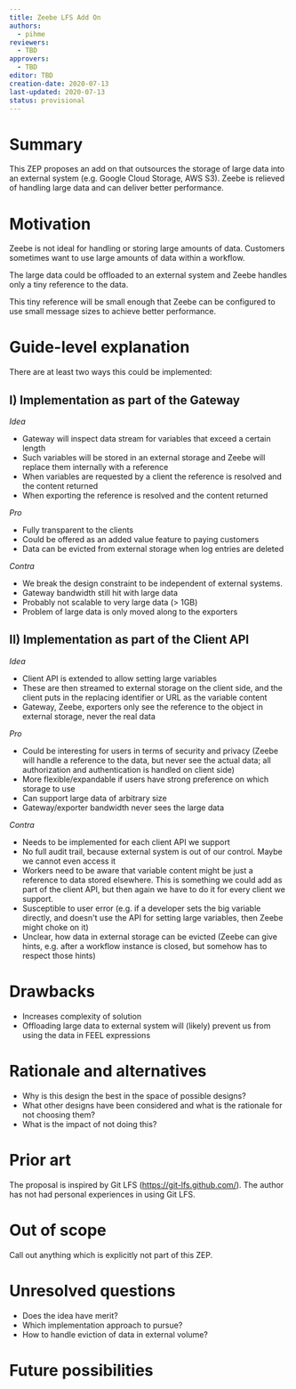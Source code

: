 ```yaml
---
title: Zeebe LFS Add On
authors:
  - pihme
reviewers:
  - TBD
approvers:
  - TBD
editor: TBD
creation-date: 2020-07-13
last-updated: 2020-07-13
status: provisional
---
```


# Summary
[summary]: #summary

This ZEP proposes an add on that outsources the storage of large data into an external system (e.g. Google Cloud Storage, AWS S3). Zeebe is relieved of handling large data and can deliver better performance. 

# Motivation
[motivation]: #motivation

Zeebe is not ideal for handling or storing large amounts of data. Customers sometimes want to use large amounts of data within a workflow.

The large data could be offloaded to an external system and Zeebe handles only a tiny reference to the data. 

This tiny reference will be small enough that Zeebe can be configured to use small message sizes to achieve better performance. 

# Guide-level explanation
[guide-level-explanation]: #guide-level-explanation

There are at least two ways this could be implemented:

## I) Implementation as part of the Gateway

*Idea* 
* Gateway will inspect data stream for variables that exceed a certain length
* Such variables will be stored in an external storage and Zeebe will replace them internally with a reference
* When variables are requested by a client the reference is resolved and the content returned 
* When exporting the reference is resolved and the content returned

*Pro*
* Fully transparent to the clients
* Could be offered as an added value feature to paying customers
* Data can be evicted from external storage when log entries are deleted

*Contra*
* We break the design constraint to be independent of external systems.
* Gateway bandwidth still hit with large data
* Probably not scalable to very large data (> 1GB)
* Problem of large data is only moved along to the exporters



## II) Implementation as part of the Client API

*Idea* 
* Client API is extended to allow setting large variables
* These are then streamed to external storage on the client side, and the client puts in the replacing identifier or URL as the variable content
* Gateway, Zeebe, exporters only see the reference to the object in external storage, never the real data

*Pro*
* Could be interesting for users in terms of security and privacy (Zeebe will handle a reference to the data, but never see the actual data; all authorization and authentication is handled on client side)
* More flexible/expandable if users have strong preference on which storage to use
* Can support large data of arbitrary size
* Gateway/exporter bandwidth never sees the large data

*Contra*
* Needs to be implemented for each client API we support
* No full audit trail, because external system is out of our control. Maybe we cannot even access it
* Workers need to be aware that variable content might be just a reference to data stored elsewhere. This is something we could add as part of the client API, but then again we have to do it for every client we support.
* Susceptible to user error (e.g. if a developer sets the big variable directly, and doesn't use the API for setting large variables, then Zeebe might choke on it)
* Unclear, how data in external storage can be evicted (Zeebe can give hints, e.g. after a workflow instance is closed, but somehow has to respect those hints)

<!--
Explain the proposal as if it was already included in the product and you were teaching it to another user/contributor. That generally means:

- Introducing new named concepts.
- Explaining the feature largely in terms of examples.
- Explaining how our users/contributors should *think* about the feature, and how it should impact the way they use our product. It should explain the impact as concretely as possible.
- If applicable, provide sample error messages, deprecation warnings, or migration guidance.
- If applicable, describe the differences between teaching this to existing users/contributors and new users/contributors.

For user facing ZEPs, this section should describe the benefits or changes the users will experience, from the point of view of the user.

For maintenance/non-user facing ZEPs, this section should focus on how other contributors should reason about the changes, and give concrete examples of its impact, both short term and long term.

For organizational ZEPs, this section should provide an example-driven introduction to the new policy or process, and explain its impact on the development process in concrete terms.

# Reference-level explanation
[reference-level-explanation]: #reference-level-explanation
Will be filled if the guide-level explanation has merit.

<!--
This is the technical portion of the ZEP. After reading it, a contributor should understand/know the following:

- [ ] The impact of the changes on other features is clear.
- [ ] The implementation is delineated
- [ ] Known corner cases are listed and addressed

The section should return to the examples given in the previous section, and explain more fully how the detailed proposal makes those examples work.


- [ ] Does the ZEP affect the official Zeebe distribution (e.g. configuration, logging)?
- [ ] Does the ZEP require coordination with the platform team?
- [ ] Does the ZEP require coordination with the Operate team?


## Compatibility

This section should also list incompatible changes of Zeebe's public APIs, and make it explicit should there be any breaking changes.

Should there be any breaking changes, it should explicitly describe the migration path. Should there be no possible migration paths, it should instead explain why it is not possible, and why we decided that the benefits are worth breaking compatibility.

After reading this section, a contributor should know the following:

- [ ] Will it be possible to upgrade a Zeebe cluster?
- [ ] If applicable, what is the upgrade procedure? Is it automated?
- [ ] Does the ZEP break compatibility in the Go client?
- [ ] Does the ZEP break compatibility in `zeebe-client`?
- [ ] Does the ZEP break compatibility in `zeebe-bpmn-model`?
- [ ] Does the ZEP break compatibility in `zeebe-exporter-api`?
- [ ] Does the ZEP break compatibility in `zeebe-protocol`?
- [ ] Does the ZEP break compatibility in `zeebe-gateway-protocol`?
- [ ] Does the ZEP break compatibility in `zeebe-test`?

## Testing

You should describe what is the overall functionality that should be tested.

If you are omitting tests, explain why, and explain the impact if it fails, specifically the worst case scenario.

In each of the sections below, we should already list known cases that need to be tested in the final implementation, and at which level. The initial version here should be a best of effort: it is perfectly acceptable and expected that this section will be amended during implementation.

### Unit
### Integration
### E2E
-->

# Drawbacks
[drawbacks]: #drawbacks

* Increases complexity of solution
* Offloading large data to external system will (likely) prevent us from using the data in FEEL expressions

# Rationale and alternatives
[rationale-and-alternatives]: #rationale-and-alternatives

- Why is this design the best in the space of possible designs?
- What other designs have been considered and what is the rationale for not choosing them?
- What is the impact of not doing this?

# Prior art
[prior-art]: #prior-art

The proposal is inspired by Git LFS (https://git-lfs.github.com/). The author has not had personal experiences in using Git LFS.

# Out of scope
[out-of-scope]: #out-of-scope

Call out anything which is explicitly not part of this ZEP.

# Unresolved questions
[unresolved-questions]: #unresolved-questions

- Does the idea have merit?
- Which implementation approach to pursue? 
- How to handle eviction of data in external volume?

<!--
- What parts of the design do you expect to resolve through the implementation of this feature before stabilization?
- What related issues do you consider out of scope for this ZEP that could be addressed in the future independently of the solution that comes out of this ZEP?
-->
# Future possibilities
[future-possibilities]: #future-possibilities
<!--
Think about what the natural extension and evolution of your proposal would be and how it would affect the language and project as a whole in a holistic way. Try to use this section as a tool to more fully consider all possible interactions with the project and language in your proposal. Also consider how this all fits into the roadmap for the project and of the relevant sub-team.

This is also a good place to "dump ideas", if they are out of scope for the ZEP you are writing but otherwise related.

If you have tried and cannot think of any future possibilities, you may simply state that you cannot think of anything.

Note that having something written down in the future-possibilities section is not a reason to accept the current or a future ZEP; such notes should be in the section on motivation or rationale in this or subsequent ZEPs. The section merely provides additional information.


-->